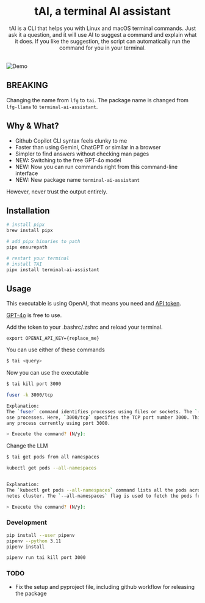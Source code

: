 <h1 align="center">tAI, a terminal AI assistant</h1>

<div align="center">
tAI is a CLI that helps you with Linux and macOS terminal commands. Just ask it a question, and it will use AI to suggest a command and explain what it does. If you like the suggestion, the script can automatically run the command for you in your terminal.
</div>
<br />

![Demo](example.png)

## BREAKING

Changing the name from `lfg` to `tai`. The package name is changed from `lfg-llama` to `terminal-ai-assistant`.

## Why & What?

- Github Copilot CLI syntax feels clunky to me
- Faster than using Gemini, ChatGPT or similar in a browser
- Simpler to find answers without checking man pages
- NEW: Switching to the free GPT-4o model
- NEW: Now you can run commands right from this command-line interface
- NEW: New package name `terminal-ai-assistant`

However, never trust the output entirely.

## Installation

```bash
# install pipx
brew install pipx

# add pipx binaries to path
pipx ensurepath

# restart your terminal
# install TAI
pipx install terminal-ai-assistant
```

## Usage

This executable is using OpenAI, that means you need and [API token](https://platform.openai.com/api-keys).

[GPT-4o](https://platform.openai.com/docs/models/gpt-4o) is free to use.

Add the token to your .bashrc/.zshrc and reload your terminal.

```
export OPENAI_API_KEY={replace_me}
```

You can use either of these commands

```bash
$ tai <query>
```

Now you can use the executable

```bash
$ tai kill port 3000

fuser -k 3000/tcp

Explanation:
The `fuser` command identifies processes using files or sockets. The `-k` option is used to kill th
ose processes. Here, `3000/tcp` specifies the TCP port number 3000. This command effectively kills
any process currently using port 3000.

> Execute the command? (N/y):
```

Change the LLM

```bash
$ tai get pods from all namespaces

kubectl get pods --all-namespaces


Explanation:
The `kubectl get pods --all-namespaces` command lists all the pods across all namespaces in a Kuber
netes cluster. The `--all-namespaces` flag is used to fetch the pods from every namespace instead of the default namespace.

> Execute the command? (N/y):
```

### Development

```bash
pip install --user pipenv
pipenv --python 3.11
pipenv install

pipenv run tai kill port 3000
```

### TODO

- Fix the setup and pyproject file, including github workflow for releasing the package

